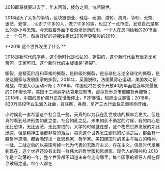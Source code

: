 2018即将就要过去了，年末回首，倏忽之间，恍若隔世。

2018经历了太多的事情，区块链创业、硅谷、泰国、游轮、海滩、争吵、无奈、迷茫、爱情……认识了许多的人，做了许多的事，也见了一点市面，发现自己是那么的渺小与无知。今天趁着外面下着淅淅沥沥的雨，一个人在房间给我的2018画上一个句号，然后好好的迎接注定比2018年更精彩的2019。

**2018 这个世界发生了什么 **

2018是新时代的序幕，这个新时代是动乱的、撕裂的，这个新时代会有很多无可奈何，无家可归。这个新时代的主旋律是“撕裂”。

撕裂，是精英阶层和草根的撕裂，是阶级的撕裂，是全球化与逆全球化的撕裂，是发达国家与发展国家的撕裂。2018年，英国脱欧，法国黄背心运动，美国发动贸易战，中国大小运动不断；2018年，中国也将在改革开放40周年面临近年来最低的GDP增长率，美国十二月纳斯达克走进熊市，虚拟货币总市值腰斩再腰斩；2018年，中国的房价飙升正在慢慢停止，P2P暴雷，租房企业暴雷；2018年，820万高校毕业生涌入社会，互联网、券商、房产三大行业裁员潮刚刚开始。

小时候我一直希望这个社会乱一些，天真的以为我在乱世成功的概率会更大。但是真的看到经济形势如此之差，社会如此之乱，未来如此不确定的时候，我的内心是无比恐惧，无比迷茫，无比害怕的。大学的时候就在想，这个物质世界发展的如此迅速，但是精神生活都非常的落后。每次这个世界发生剧烈的动荡之后，都会有一股哲学思潮，都会涌现出一批思想家、哲学家。美国建国时的民主与独立的精神，一战、二战之后的以美国垮掉一代为代表的无政府主义、存在主义。信息时代发展到现在，这个世界还没有出现一群伟大的哲学家和思想家。现代人的精神和
2018年是个动荡的一年，整个世界都不知道未来会走向哪里，每个国家的领导人都在探寻破局之道，每个人都在

<!--stackedit_data:
eyJoaXN0b3J5IjpbLTEyNzI2NTE1MzBdfQ==
-->